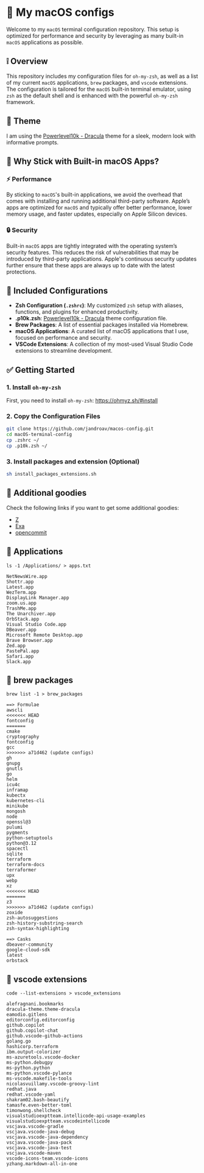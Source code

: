 # :green_apple: My macOS configs

Welcome to my `macOS` terminal configuration repository. This setup is optimized for performance and security by leveraging as many built-in `macOS` applications as possible.

## :grey_exclamation: Overview

This repository includes my configuration files for `oh-my-zsh`, as well as a list of my current `macOS` applications, `brew` packages, and `vscode` extensions. The configuration is tailored for the `macOS` built-in terminal emulator, using `zsh` as the default shell and is enhanced with the powerful `oh-my-zsh` framework.

## :nail_care: Theme

I am using the [Powerlevel10k - Dracula](https://draculatheme.com/powerlevel10k) theme for a sleek, modern look with informative prompts.

## :eyes: Why Stick with Built-in macOS Apps?

### :zap: Performance

By sticking to `macOS`'s built-in applications, we avoid the overhead that comes with installing and running additional third-party software. Apple’s apps are optimized for `macOS` and typically offer better performance, lower memory usage, and faster updates, especially on Apple Silicon devices.

### :lock: Security

Built-in `macOS` apps are tightly integrated with the operating system’s security features. This reduces the risk of vulnerabilities that may be introduced by third-party applications. Apple's continuous security updates further ensure that these apps are always up to date with the latest protections.

## :wrench: Included Configurations

- **Zsh Configuration (`.zshrc`)**: My customized `zsh` setup with aliases, functions, and plugins for enhanced productivity.
- **.p10k.zsh**: [Powerlevel10k - Dracula](https://draculatheme.com/powerlevel10k) theme configuration file.
- **Brew Packages**: A list of essential packages installed via Homebrew.
- **macOS Applications**: A curated list of macOS applications that I use, focused on performance and security.
- **VSCode Extensions**: A collection of my most-used Visual Studio Code extensions to streamline development.

## :white_check_mark: Getting Started

### 1. Install `oh-my-zsh`

First, you need to install `oh-my-zsh`: https://ohmyz.sh/#install

### 2. Copy the Configuration Files

```bash
git clone https://github.com/jandroav/macos-config.git
cd macOS-terminal-config
cp .zshrc ~/
cp .p10k.zsh ~/
```

### 3. Install packages and extension (Optional)

```bash
sh install_packages_extensions.sh
```

## :dango: Additional goodies

Check the following links if you want to get some additional goodies:

* [Z](https://github.com/jethrokuan/z)
* [Exa](https://the.exa.website)
* [opencommit](https://github.com/di-sukharev/opencommit)

## :floppy_disk: Applications

`ls -1 /Applications/ > apps.txt`

```
NetNewsWire.app
Shottr.app
Latest.app
WezTerm.app
DisplayLink Manager.app
zoom.us.app
TrashMe.app
The Unarchiver.app
OrbStack.app
Visual Studio Code.app
DBeaver.app
Microsoft Remote Desktop.app
Brave Browser.app
Zed.app
PastePal.app
Safari.app
Slack.app
```

## :beers: brew packages

`brew list -1 > brew_packages`

```
==> Formulae
awscli
<<<<<<< HEAD
fontconfig
=======
cmake
cryptography
fontconfig
gcc
>>>>>>> a71d462 (update configs)
gh
gnupg
gnutls
go
helm
icu4c
inframap
kubectx
kubernetes-cli
minikube
mongosh
node
openssl@3
pulumi
pygments
python-setuptools
python@3.12
spacectl
sqlite
terraform
terraform-docs
terraformer
upx
webp
xz
<<<<<<< HEAD
=======
z3
>>>>>>> a71d462 (update configs)
zoxide
zsh-autosuggestions
zsh-history-substring-search
zsh-syntax-highlighting

==> Casks
dbeaver-community
google-cloud-sdk
latest
orbstack
```

## :nut_and_bolt: vscode extensions

`code --list-extensions > vscode_extensions`

```
alefragnani.bookmarks
dracula-theme.theme-dracula
eamodio.gitlens
editorconfig.editorconfig
github.copilot
github.copilot-chat
github.vscode-github-actions
golang.go
hashicorp.terraform
ibm.output-colorizer
ms-azuretools.vscode-docker
ms-python.debugpy
ms-python.python
ms-python.vscode-pylance
ms-vscode.makefile-tools
nicolasvuillamy.vscode-groovy-lint
redhat.java
redhat.vscode-yaml
shakram02.bash-beautify
tamasfe.even-better-toml
timonwong.shellcheck
visualstudioexptteam.intellicode-api-usage-examples
visualstudioexptteam.vscodeintellicode
vscjava.vscode-gradle
vscjava.vscode-java-debug
vscjava.vscode-java-dependency
vscjava.vscode-java-pack
vscjava.vscode-java-test
vscjava.vscode-maven
vscode-icons-team.vscode-icons
yzhang.markdown-all-in-one
```